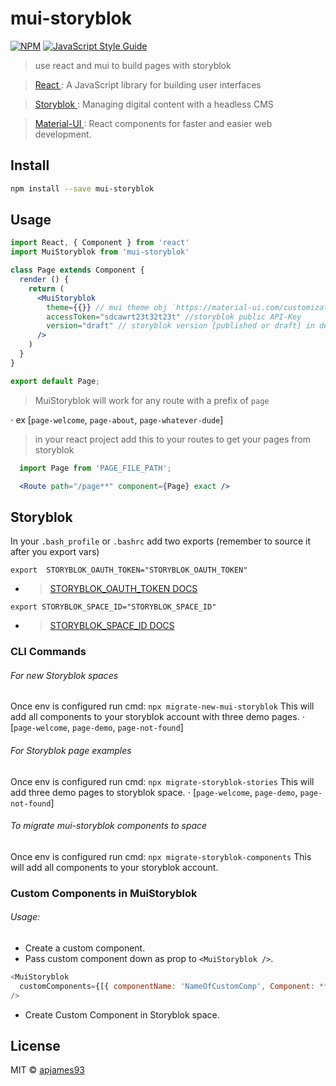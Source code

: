 # mui-storyblok

[![NPM](https://img.shields.io/npm/v/mui-storyblok.svg)](https://www.npmjs.com/package/mui-storyblok) [![JavaScript Style Guide](https://img.shields.io/badge/code_style-standard-brightgreen.svg)](https://standardjs.com)


> use react and mui to build pages with storyblok

> [React ](https://reactjs.org/): A JavaScript library for building user interfaces

> [Storyblok ](https://www.storyblok.com/): Managing digital content with a headless CMS

> [Material-UI ](https://material-ui.com/): React components for faster and easier web development.

## Install

```bash
npm install --save mui-storyblok
```

## Usage

```jsx
import React, { Component } from 'react'
import MuiStoryblok from 'mui-storyblok'

class Page extends Component {
  render () {
    return (
      <MuiStoryblok
        theme={{}} // mui theme obj `https://material-ui.com/customization/theming/`
        accessToken="sdcawrt23t32t23t" //storyblok public API-Key
        version="draft" // storyblok version [published or draft] in development use draft and published in production
      />
    )
  }
}

export default Page;
```

> MuiStoryblok will work for any route with a prefix of `page`

  ⋅ ex [`page-welcome`, `page-about`, `page-whatever-dude`]

> in your react project add this to your routes to get your pages from storyblok
```jsx
  import Page from 'PAGE_FILE_PATH';

  <Route path="/page**" component={Page} exact />
```

## Storyblok

In your `.bash_profile` or `.bashrc` add two exports (remember to source it after you export vars)

`export  STORYBLOK_OAUTH_TOKEN="STORYBLOK_OAUTH_TOKEN"`
 - > [STORYBLOK_OAUTH_TOKEN DOCS ](https://www.storyblok.com/docs/api/management#topics/authentication)

`export STORYBLOK_SPACE_ID="STORYBLOK_SPACE_ID"`
  - > [STORYBLOK_SPACE_ID DOCS ](https://www.storyblok.com/docs/api/management#core-resources/spaces/spaces)

### CLI Commands

###### For new Storyblok spaces
Once env is configured run cmd:
`npx migrate-new-mui-storyblok`
This will add all components to your storyblok account with three demo pages.
⋅ [`page-welcome`, `page-demo`, `page-not-found`]

###### For Storyblok page examples
Once env is configured run cmd:
`npx migrate-storyblok-stories`
This will add three demo pages to storyblok space.
⋅ [`page-welcome`, `page-demo`, `page-not-found`]

###### To migrate mui-storyblok components to space
Once env is configured run cmd:
`npx migrate-storyblok-components`
This will add all components to your storyblok account.

### Custom Components in MuiStoryblok
###### Usage:
* Create a custom component.
* Pass custom component down as prop to `<MuiStoryblok />`.
```js
<MuiStoryblok
  customComponents={[{ componentName: 'NameOfCustomComp', Component: **CompName**, props: {} }]}
/>
```
* Create Custom Component in Storyblok space.

## License

MIT © [apjames93](https://github.com/apjames93)



